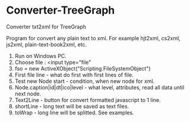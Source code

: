 # Converter-TreeGraph
Converter txt2xml for TreeGraph

Program for convert any plain text to xml. For example hjt2xml, cs2xml, js2xml, plain-text-book2xml, etc.
1. Run on Windows PC.
2. Choose file : <input type="file"
3. fso = new ActiveXObject("Scripting.FileSystemObject")
4. First file line - what do first with first lines of file.
5. Test new Node start - condition, when new node for xml.
6. Node.caption|id|dt|ico|level - what level, attributes, read all data until next node.
7. Text2Line - button for convert formatted javascript to 1 line.
8. shortLine - long text will be saved as text files.
9. toWrap - long line will be splitted.
See examples.
